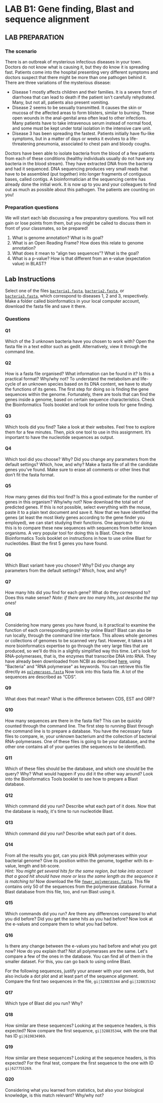 # LAB B1: Gene finding, Blast and sequence alignment

## LAB PREPARATION

### The scenario

There is an outbreak of mysterious infectious diseases in your town. Doctors do not know
what is causing it, but they do know it is spreading fast. Patients come into the hospital
presenting very different symptoms and doctors suspect that there might be more than one
pathogen behind it. There are three variations of the mysterious disease:

* Disease 1 mostly affects children and their families. It is a severe form of diarrhoea that can
lead to death if the patient isn't carefully rehydrated. Many, but not all, patients also present
vomiting.
* Disease 2 seems to be sexually transmitted. It causes the skin or mucosa of the affected
areas to form blisters, similar to burning. These open wounds in the anal-genital area often
lead to other infections. Many patients have to take intravenous serum instead of normal food,
and some must be kept under total isolation in the intensive care unit.
* Disease 3 has been spreading the fastest. Patients initially have flu-like symptoms, but in a
matter of days or weeks it evolves to a life-threatening pneumonia, associated to chest pain
and bloody coughs.  

Doctors have been able to isolate bacteria from the blood of a few patients from each of these
conditions (healthy individuals usually do not have any bacteria in the blood stream). They
have extracted DNA from the bacteria and had it sequenced. DNA sequencing produces very
small reads that have to be assembled (put together) into longer fragments of contiguous
bases, called contigs. A bioinformatician at the sequencing centre has already done the initial
work. It is now up to you and your colleagues to find out as much as possible about this
pathogen. The patients are counting on you!

### Preparation questions

We will start each lab discussing a few preparatory questions. You will not gain or lose points
from them, but you might be called to discuss them in front of your classmates, so be
prepared!

1. What is genome annotation? What is its goal?
1. What is an Open Reading Frame? How does this relate to genome annotation?
1. What does it mean to “align two sequences”? What is the goal?
1. What is a p-value? How is that different from an e-value (expectation value) in BLAST?

## Lab Instructions

Select one of the files [`bacteria1.fasta`](bacteria1.fasta), [`bacteria2.fasta`](bacteria2.fasta), or [`bacteria3.fasta`](bacteria3.fasta), which
correspond to diseases 1, 2 and 3, respectively. Make a folder called bioinformatics in your
local computer account, download the fasta file and save it there.  

### Questions

#### Q1

Which of the 3 unknown bacteria have you chosen to work with?
Open the fasta file in a text editor such as gedit. Alternatively, view it through the command
line.

#### Q2

How is a fasta file organised? What information can be found in it? Is this a practical
format? Why/why not?
To understand the metabolism and life-cycle of an unknown species based on its DNA
content, we have to study the functions of its genes. The first step for doing so is finding the
gene sequences within the genome. Fortunately, there are tools that can find the genes inside
a genome, based on certain sequence characteristics. Check the Bioinformatics Tools booklet
and look for online tools for gene finding.

#### Q3

Which tools did you find?
Take a look at their websites. Feel free to explore them for a few minutes. Then, pick one tool
to use in this assignment. It’s important to have the nucleotide sequences as output.

#### Q4

Which tool did you choose? Why? Did you change any parameters from the default
settings? Which, how, and why?
Make a fasta file of all the candidate genes you’ve found. Make sure to erase all comments or
other lines that don’t fit the fasta format.

#### Q5

How many genes did this tool find? Is this a good estimate for the number of genes in
this organism? Why/why not?
Now download the total set of predicted genes. If this is not possible, select everything with
the mouse, paste it to a plain text document and save it.
Now that we have identified the genes (at least the most likely genes according to the gene
finder you employed), we can start studying their functions. One approach for doing this is to
compare these new sequences with sequences from better known organisms. A very popular
tool for doing this is Blast. Check the Bioinformatics Tools booklet on instructions in how to
use online Blast for nucleotides. Blast the first 5 genes you have found.

#### Q6

Which Blast variant have you chosen? Why? Did you change any parameters from the
default settings? Which, how, and why?

#### Q7

How many hits did you find for each gene? What do they correspond to? Does this
make sense?
_Note: if there are too many hits, just describe the top ones!_

#### Q8

Considering how many genes you have found, is it practical to examine the function of
each corresponding protein by online Blast?
Blast can also be run locally, through the command line interface. This allows whole genomes
or collections of genomes to be scanned very fast. However, it takes a bit more bioinformatics
expertise to go through the very large files that are produced, so we'll do this in a slightly
simplified way this time. Let's look for RNA-polymerases, that is, the enzymes that transcribe
DNA into RNA. They have already been downloaded from NCBI as described [here](https://www.youtube.com/watch?v=OC74-DpkWjE), using "Bacteria" and "RNA polymerase"
as keywords. You can retrieve this file directly as [`polymerases.fasta`](polymerases.fasta)
Now look into this fasta file. A lot of the sequences are described as “CDS”.

#### Q9

What does that mean? What is the difference between CDS, EST and ORF?

#### Q10

How many sequences are there in the fasta file? This can be quickly counted through
the command line.
The first step to running Blast through the command line is to prepare a database. You have
the necessary fasta files to compare, ie, your unknown bacterium and the collection of
bacterial RNA-polymerases. One of these files is going to be your database, and the other
one contains all of your queries (the sequences to be identified).

#### Q11

Which of these files should be the database, and which one should be the query?
Why? What would happen if you did it the other way around?
Look into the Bioinformatics Tools booklet to see how to prepare a Blast database.

#### Q12

Which command did you run? Describe what each part of it does.
Now that the database is ready, it's time to run nucleotide Blast.

#### Q13

Which command did you run? Describe what each part of it does.

#### Q14

From all the results you got, can you pick RNA polymerases within your bacterial
genome? Give its position within the genome, together with its e-value, length and bit-score.  
_Hint: You might get several hits for the same region, but take into account that a good hit
should have more or less the same length as the sequence it is matching to!_
Now download the file [`fewer_polymerases.fasta`](fewer_polymerases.fasta). This file contains only 50 of the
sequences from the polymerase database. Format a Blast database from this file, too, and
run Blast using it.  

#### Q15

Which commands did you run? Are there any differences compared to what you did
before? Did you get the same hits as you had before?
Now look at the e-values and compare them to what you had before.

#### Q16

Is there any change between the e-values you had before and what you got now? How
do you explain that?
Not all polymerases are the same. Let's compare a few of the ones in the database. You can
find all of them in the smaller dataset. For this, you can go back to using online Blast. 

For the following sequences, justify your answer with your own words, but also include a dot plot and
at least part of the sequence alignment.
Compare the first two sequences in the file, `gi|328835344` and `gi|328835342`

#### Q17

Which type of Blast did you run? Why?

#### Q18

How similar are these sequences? Looking at the sequence headers, is this expected?
Now compare the first sequence, `gi|328835344`, with the one that has ID `gi|619834969`.

#### Q19

How similar are these sequences? Looking at the sequence headers, is this expected?
For the final test, compare the first sequence to the one with ID `gi|627755269`.

#### Q20

Considering what you learned from statistics, but also your biological
knowledge, is this match relevant? Why/why not?
